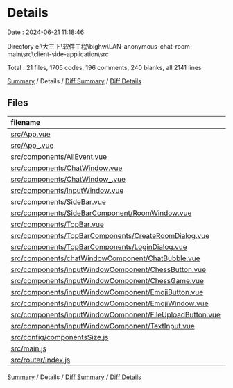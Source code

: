 # Details

Date : 2024-06-21 11:18:46

Directory e:\\大三下\\软件工程\\bighw\\LAN-anonymous-chat-room-main\\src\\client-side-application\\src

Total : 21 files,  1705 codes, 196 comments, 240 blanks, all 2141 lines

[Summary](results.md) / Details / [Diff Summary](diff.md) / [Diff Details](diff-details.md)

## Files
| filename | language | code | comment | blank | total |
| :--- | :--- | ---: | ---: | ---: | ---: |
| [src/App.vue](/src/App.vue) | Vue | 140 | 6 | 17 | 163 |
| [src/App_.vue](/src/App_.vue) | Vue | 114 | 3 | 12 | 129 |
| [src/components/AllEvent.vue](/src/components/AllEvent.vue) | Vue | 198 | 18 | 26 | 242 |
| [src/components/ChatWindow.vue](/src/components/ChatWindow.vue) | Vue | 102 | 6 | 15 | 123 |
| [src/components/ChatWindow_.vue](/src/components/ChatWindow_.vue) | Vue | 105 | 5 | 13 | 123 |
| [src/components/InputWindow.vue](/src/components/InputWindow.vue) | Vue | 90 | 7 | 7 | 104 |
| [src/components/SideBar.vue](/src/components/SideBar.vue) | Vue | 37 | 2 | 5 | 44 |
| [src/components/SideBarComponent/RoomWindow.vue](/src/components/SideBarComponent/RoomWindow.vue) | Vue | 81 | 8 | 18 | 107 |
| [src/components/TopBar.vue](/src/components/TopBar.vue) | Vue | 128 | 22 | 25 | 175 |
| [src/components/TopBarComponents/CreateRoomDialog.vue](/src/components/TopBarComponents/CreateRoomDialog.vue) | Vue | 67 | 16 | 16 | 99 |
| [src/components/TopBarComponents/LoginDialog.vue](/src/components/TopBarComponents/LoginDialog.vue) | Vue | 83 | 33 | 20 | 136 |
| [src/components/chatWindowComponent/ChatBubble.vue](/src/components/chatWindowComponent/ChatBubble.vue) | Vue | 94 | 18 | 15 | 127 |
| [src/components/inputWindowComponent/ChessButton.vue](/src/components/inputWindowComponent/ChessButton.vue) | Vue | 43 | 7 | 6 | 56 |
| [src/components/inputWindowComponent/ChessGame.vue](/src/components/inputWindowComponent/ChessGame.vue) | Vue | 178 | 7 | 9 | 194 |
| [src/components/inputWindowComponent/EmojiButton.vue](/src/components/inputWindowComponent/EmojiButton.vue) | Vue | 51 | 7 | 7 | 65 |
| [src/components/inputWindowComponent/EmojiWindow.vue](/src/components/inputWindowComponent/EmojiWindow.vue) | Vue | 35 | 2 | 4 | 41 |
| [src/components/inputWindowComponent/FileUploadButton.vue](/src/components/inputWindowComponent/FileUploadButton.vue) | Vue | 46 | 6 | 5 | 57 |
| [src/components/inputWindowComponent/TextInput.vue](/src/components/inputWindowComponent/TextInput.vue) | Vue | 83 | 21 | 10 | 114 |
| [src/config/componentsSize.js](/src/config/componentsSize.js) | JavaScript | 0 | 0 | 1 | 1 |
| [src/main.js](/src/main.js) | JavaScript | 8 | 2 | 3 | 13 |
| [src/router/index.js](/src/router/index.js) | JavaScript | 22 | 0 | 6 | 28 |

[Summary](results.md) / Details / [Diff Summary](diff.md) / [Diff Details](diff-details.md)